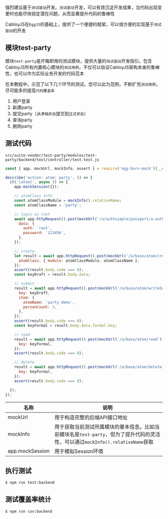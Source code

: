 强烈建议基于`测试驱动`开发。`测试驱动`开发，可以有效沉淀开发成果，当代码出现变更时也能尽快锁定潜在问题，从而显著提升代码的鲁棒性

CabloyJS在`EggJS`的基础上，提供了一个便捷的框架，可以很方便的实现基于`测试驱动`的开发

## 模块test-party

模块`test-party`是开箱即用的测试模块，提供大量的`测试驱动`开发指引。包含CabloyJS所有内置核心模块的`测试用例`，不仅可以验证CabloyJS架构本身的鲁棒性，也可以作为实际业务开发的代码范本

在本教程中，示范了以下几个环节的测试。您可以此为范例，不断扩充`测试用例`，尽可能多的提高`代码覆盖率`

1. 用户登录
2. 新建party
3. 提交party（从`草稿状态`提交到`正式状态`）
4. 查询party
5. 删除party

## 测试代码

`src/suite-vendor/test-party/modules/test-party/backend/test/controller/test.test.js`

``` javascript
const { app, mockUrl, mockInfo, assert } = require('egg-born-mock')(__dirname);

describe('action: atom: party', () => {
  it('[atom]', async () => {
    app.mockSession({});

    // atomClass info
    const atomClassModule = mockInfo().relativeName;
    const atomClassName = 'party';

    // login as root
    await app.httpRequest().post(mockUrl('/a/authsimple/passport/a-authsimple/authsimple')).send({
      data: {
        auth: 'root',
        password: '123456',
      },
    });

    // create
    let result = await app.httpRequest().post(mockUrl('/a/base/atom/create')).send({
      atomClass: { module: atomClassModule, atomClassName },
    });
    assert(result.body.code === 0);
    const keyDraft = result.body.data;

    // submit
    result = await app.httpRequest().post(mockUrl('/a/base/atom/writeSubmit')).send({
      key: keyDraft,
      item: {
        atomName: 'party demo',
        personCount: 3,
      },
    });
    assert(result.body.code === 0);
    const keyFormal = result.body.data.formal.key;

    // read
    result = await app.httpRequest().post(mockUrl('/a/base/atom/read')).send({
      key: keyFormal,
    });
    assert(result.body.code === 0);

    // delete
    result = await app.httpRequest().post(mockUrl('/a/base/atom/delete')).send({
      key: keyFormal,
    });
    assert(result.body.code === 0);

  });
});
```

| 名称 | 说明 |
|----|----|
| mockUrl | 用于构造完整的后端API接口地址 |
| mockInfo | 用于获取当前测试所属模块的基本信息。比如当前模块名是`test-party`，但为了提升代码的灵活性，可以通过`mockInfo().relativeName`获取 |
| app.mockSession | 用于模拟Session环境 |

## 执行测试

``` bash
$ npm run test:backend
```

## 测试覆盖率统计

``` bash
$ npm run cov:backend
```